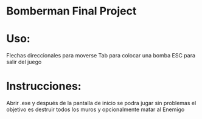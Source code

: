 # Bomberman Final Project


# Uso:

Flechas direccionales para moverse
Tab para colocar una bomba
ESC para salir del juego

# Instrucciones:

Abrir .exe y después de la pantalla de inicio se podra jugar sin problemas
el objetivo es destruir todos los muros y opcionalmente matar al Enemigo
